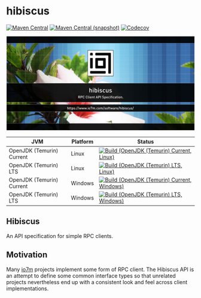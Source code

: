 hibiscus
===

[![Maven Central](https://img.shields.io/maven-central/v/com.io7m.hibiscus/com.io7m.hibiscus.svg?style=flat-square)](http://search.maven.org/#search%7Cga%7C1%7Cg%3A%22com.io7m.hibiscus%22)
[![Maven Central (snapshot)](https://img.shields.io/nexus/s/https/s01.oss.sonatype.org/com.io7m.hibiscus/com.io7m.hibiscus.svg?style=flat-square)](https://s01.oss.sonatype.org/content/repositories/snapshots/com/io7m/hibiscus/)
[![Codecov](https://img.shields.io/codecov/c/github/io7m/hibiscus.svg?style=flat-square)](https://codecov.io/gh/io7m/hibiscus)

![hibiscus](./src/site/resources/hibiscus.jpg?raw=true)

| JVM | Platform | Status |
|-----|----------|--------|
| OpenJDK (Temurin) Current | Linux | [![Build (OpenJDK (Temurin) Current, Linux)](https://img.shields.io/github/actions/workflow/status/io7m/hibiscus/main.linux.temurin.current.yml)](https://github.com/io7m/hibiscus/actions?query=workflow%3Amain.linux.temurin.current)|
| OpenJDK (Temurin) LTS | Linux | [![Build (OpenJDK (Temurin) LTS, Linux)](https://img.shields.io/github/actions/workflow/status/io7m/hibiscus/main.linux.temurin.lts.yml)](https://github.com/io7m/hibiscus/actions?query=workflow%3Amain.linux.temurin.lts)|
| OpenJDK (Temurin) Current | Windows | [![Build (OpenJDK (Temurin) Current, Windows)](https://img.shields.io/github/actions/workflow/status/io7m/hibiscus/main.windows.temurin.current.yml)](https://github.com/io7m/hibiscus/actions?query=workflow%3Amain.windows.temurin.current)|
| OpenJDK (Temurin) LTS | Windows | [![Build (OpenJDK (Temurin) LTS, Windows)](https://img.shields.io/github/actions/workflow/status/io7m/hibiscus/main.windows.temurin.lts.yml)](https://github.com/io7m/hibiscus/actions?query=workflow%3Amain.windows.temurin.lts)|

## Hibiscus

An API specification for simple RPC clients.

## Motivation

Many [io7m](https://www.io7m.com/) projects implement some form of RPC client.
The Hibiscus API is an attempt to define some common interface types so that
unrelated projects nevertheless end up with a consistent look and feel across
client implementations.

